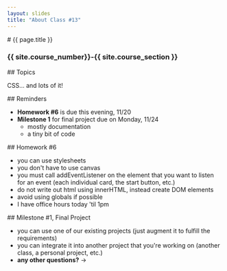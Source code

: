 ```yaml
---
layout: slides
title: "About Class #13"
---
```

<section markdown="block" class="intro-slide">
# {{ page.title }}

### {{ site.course_number}}-{{ site.course_section }}

<p><small></small></p>
</section>

<section markdown="block">
## Topics

CSS... and lots of it!
</section>

<section markdown="block">
## Reminders

* __Homework #6__ is due this evening, 11/20
* __Milestone 1__ for final project due on Monday, 11/24
	* mostly documentation
	* a tiny bit of code

</section>

<section markdown="block">
## Homework #6

* you can use stylesheets
* you don't have to use canvas
* you must call addEventListener on the element that you want to listen for an event (each individual card, the start button, etc.)
* do not write out html using innerHTML, instead create DOM elements
* avoid using globals if possible
* I have office hours today 'til 1pm

</section>

<section markdown="block">
## Milestone #1, Final Project

* you can use one of our existing projects (just augment it to fulfill the requirements)
* you can integrate it into another project that you're working on (another class, a personal project, etc.)
* __any other questions?__ &rarr;
</section>
